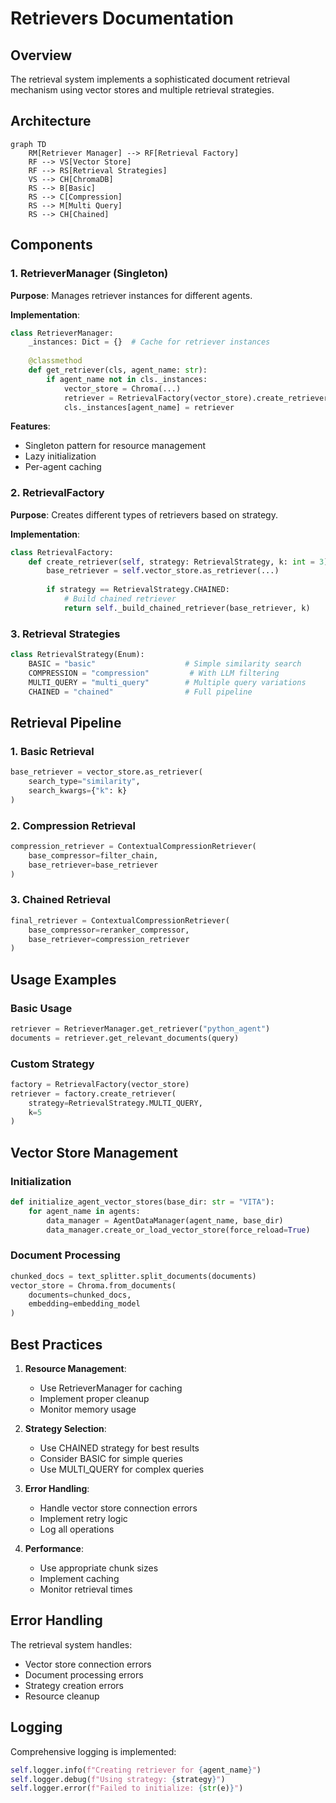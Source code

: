 # Retrievers Documentation

## Overview

The retrieval system implements a sophisticated document retrieval mechanism using vector stores and multiple retrieval strategies.

## Architecture

```mermaid
graph TD
    RM[Retriever Manager] --> RF[Retrieval Factory]
    RF --> VS[Vector Store]
    RF --> RS[Retrieval Strategies]
    VS --> CH[ChromaDB]
    RS --> B[Basic]
    RS --> C[Compression]
    RS --> M[Multi Query]
    RS --> CH[Chained]
```

## Components

### 1. RetrieverManager (Singleton)

**Purpose**: Manages retriever instances for different agents.

**Implementation**:
```python
class RetrieverManager:
    _instances: Dict = {}  # Cache for retriever instances
    
    @classmethod
    def get_retriever(cls, agent_name: str):
        if agent_name not in cls._instances:
            vector_store = Chroma(...)
            retriever = RetrievalFactory(vector_store).create_retriever(...)
            cls._instances[agent_name] = retriever
```

**Features**:
- Singleton pattern for resource management
- Lazy initialization
- Per-agent caching

### 2. RetrievalFactory

**Purpose**: Creates different types of retrievers based on strategy.

**Implementation**:
```python
class RetrievalFactory:
    def create_retriever(self, strategy: RetrievalStrategy, k: int = 3):
        base_retriever = self.vector_store.as_retriever(...)
        
        if strategy == RetrievalStrategy.CHAINED:
            # Build chained retriever
            return self._build_chained_retriever(base_retriever, k)
```

### 3. Retrieval Strategies

```python
class RetrievalStrategy(Enum):
    BASIC = "basic"                    # Simple similarity search
    COMPRESSION = "compression"         # With LLM filtering
    MULTI_QUERY = "multi_query"        # Multiple query variations
    CHAINED = "chained"                # Full pipeline
```

## Retrieval Pipeline

### 1. Basic Retrieval
```python
base_retriever = vector_store.as_retriever(
    search_type="similarity",
    search_kwargs={"k": k}
)
```

### 2. Compression Retrieval
```python
compression_retriever = ContextualCompressionRetriever(
    base_compressor=filter_chain,
    base_retriever=base_retriever
)
```

### 3. Chained Retrieval
```python
final_retriever = ContextualCompressionRetriever(
    base_compressor=reranker_compressor,
    base_retriever=compression_retriever
)
```

## Usage Examples

### Basic Usage
```python
retriever = RetrieverManager.get_retriever("python_agent")
documents = retriever.get_relevant_documents(query)
```

### Custom Strategy
```python
factory = RetrievalFactory(vector_store)
retriever = factory.create_retriever(
    strategy=RetrievalStrategy.MULTI_QUERY,
    k=5
)
```

## Vector Store Management

### Initialization
```python
def initialize_agent_vector_stores(base_dir: str = "VITA"):
    for agent_name in agents:
        data_manager = AgentDataManager(agent_name, base_dir)
        data_manager.create_or_load_vector_store(force_reload=True)
```

### Document Processing
```python
chunked_docs = text_splitter.split_documents(documents)
vector_store = Chroma.from_documents(
    documents=chunked_docs,
    embedding=embedding_model
)
```

## Best Practices

1. **Resource Management**:
   - Use RetrieverManager for caching
   - Implement proper cleanup
   - Monitor memory usage

2. **Strategy Selection**:
   - Use CHAINED strategy for best results
   - Consider BASIC for simple queries
   - Use MULTI_QUERY for complex queries

3. **Error Handling**:
   - Handle vector store connection errors
   - Implement retry logic
   - Log all operations

4. **Performance**:
   - Use appropriate chunk sizes
   - Implement caching
   - Monitor retrieval times

## Error Handling

The retrieval system handles:
- Vector store connection errors
- Document processing errors
- Strategy creation errors
- Resource cleanup

## Logging

Comprehensive logging is implemented:
```python
self.logger.info(f"Creating retriever for {agent_name}")
self.logger.debug(f"Using strategy: {strategy}")
self.logger.error(f"Failed to initialize: {str(e)}")
```
